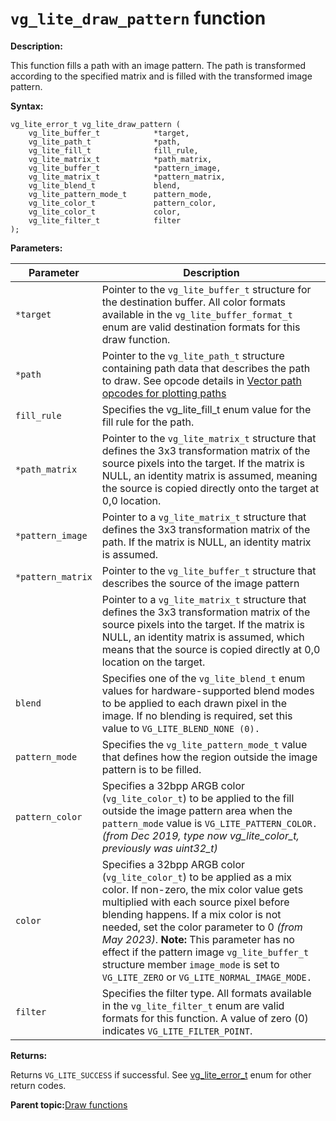 # `vg_lite_draw_pattern` function

**Description:**

This function fills a path with an image pattern. The path is transformed according to the specified matrix and is filled with the transformed image pattern.

**Syntax:**

```
vg_lite_error_t vg_lite_draw_pattern (
    vg_lite_buffer_t            *target,
    vg_lite_path_t              *path,
    vg_lite_fill_t              fill_rule,
    vg_lite_matrix_t            *path_matrix,
    vg_lite_buffer_t            *pattern_image,
    vg_lite_matrix_t            *pattern_matrix,
    vg_lite_blend_t             blend,
    vg_lite_pattern_mode_t      pattern_mode,
    vg_lite_color_t             pattern_color,
    vg_lite_color_t             color,
    vg_lite_filter_t            filter
);
```

**Parameters:**

|Parameter|Description|
|---------|-----------|
|`*target`|Pointer to the `vg_lite_buffer_t` structure for the destination buffer. All color formats available in the `vg_lite_buffer_format_t` enum are valid destination formats for this draw function.|
|`*path`|Pointer to the `vg_lite_path_t` structure containing path data that describes the path to draw. See opcode details in [Vector path opcodes for plotting paths](vector_path_opcodes_for_plotting_paths.md)|
|`fill_rule`|Specifies the vg\_lite\_fill\_t enum value for the fill rule for the path.|
|`*path_matrix`|Pointer to the `vg_lite_matrix_t` structure that defines the 3x3 transformation matrix of the source pixels into the target. If the matrix is NULL, an identity matrix is assumed, meaning the source is copied directly onto the target at 0,0 location.|
|`*pattern_image`|Pointer to a `vg_lite_matrix_t` structure that defines the 3x3 transformation matrix of the path. If the matrix is NULL, an identity matrix is assumed.|
|`*pattern_matrix`|Pointer to the `vg_lite_buffer_t` structure that describes the source of the image pattern|
| |Pointer to a `vg_lite_matrix_t` structure that defines the 3x3 transformation matrix of the source pixels into the target. If the matrix is NULL, an identity matrix is assumed, which means that the source is copied directly at 0,0 location on the target.|
|`blend`|Specifies one of the `vg_lite_blend_t` enum values for hardware-supported blend modes to be applied to each drawn pixel in the image. If no blending is required, set this value to `VG_LITE_BLEND_NONE (0).`|
|`pattern_mode`|Specifies the `vg_lite_pattern_mode_t` value that defines how the region outside the image pattern is to be filled.|
|`pattern_color`|Specifies a 32bpp ARGB color \(`vg_lite_color_t`\) to be applied to the fill outside the image pattern area when the `pattern_mode` value is `VG_LITE_PATTERN_COLOR.` *\(from Dec 2019, type now vg\_lite\_color\_t, previously was uint32\_t\)*|
|`color`|Specifies a 32bpp ARGB color \(`vg_lite_color_t`\) to be applied as a mix color. If non-zero, the mix color value gets multiplied with each source pixel before blending happens. If a mix color is not needed, set the color parameter to 0 *\(from May 2023\)*.  **Note:** This parameter has no effect if the pattern image `vg_lite_buffer_t` structure member `image_mode` is set to `VG_LITE_ZERO` or `VG_LITE_NORMAL_IMAGE_MODE.`|
|`filter`|Specifies the filter type. All formats available in the `vg_lite_filter_t` enum are valid formats for this function. A value of zero \(0\) indicates `VG_LITE_FILTER_POINT`.|

**Returns:**

Returns `VG_LITE_SUCCESS` if successful. See [vg\_lite\_error\_t](vg_lite_error_t_enumeration.md) enum for other return codes.

**Parent topic:**[Draw functions](../topics/draw_functions.md)


